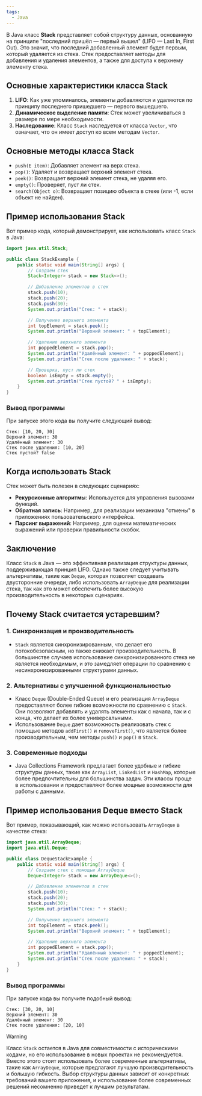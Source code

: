 ```yaml
---
tags:
  - Java
---
```

В Java класс **Stack** представляет собой структуру данных, основанную на принципе "последний пришёл — первый вышел" (LIFO — Last In, First Out). Это значит, что последний добавленный элемент будет первым, который удаляется из стека. Стек предоставляет методы для добавления и удаления элементов, а также для доступа к верхнему элементу стека.

## Основные характеристики класса Stack

1. **LIFO**: Как уже упоминалось, элементы добавляются и удаляются по принципу последнего пришедшего — первого вышедшего.
2. **Динамическое выделение памяти**: Стек может увеличиваться в размере по мере необходимости.
3. **Наследование**: Класс `Stack` наследуется от класса `Vector`, что означает, что он имеет доступ ко всем методам `Vector`.

## Основные методы класса Stack

- `push(E item)`: Добавляет элемент на верх стека.
- `pop()`: Удаляет и возвращает верхний элемент стека.
- `peek()`: Возвращает верхний элемент стека, не удаляя его.
- `empty()`: Проверяет, пуст ли стек.
- `search(Object o)`: Возвращает позицию объекта в стеке (или -1, если объект не найден).

## Пример использования Stack

Вот пример кода, который демонстрирует, как использовать класс `Stack` в Java:

```java
import java.util.Stack;

public class StackExample {
    public static void main(String[] args) {
        // Создаем стек
        Stack<Integer> stack = new Stack<>();

        // Добавление элементов в стек
        stack.push(10);
        stack.push(20);
        stack.push(30);
        System.out.println("Стек: " + stack);

        // Получение верхнего элемента
        int topElement = stack.peek();
        System.out.println("Верхний элемент: " + topElement);

        // Удаление верхнего элемента
        int poppedElement = stack.pop();
        System.out.println("Удалённый элемент: " + poppedElement);
        System.out.println("Стек после удаления: " + stack);

        // Проверка, пуст ли стек
        boolean isEmpty = stack.empty();
        System.out.println("Стек пустой? " + isEmpty);
    }
}
```

### Вывод программы

При запуске этого кода вы получите следующий вывод:

```
Стек: [10, 20, 30]
Верхний элемент: 30
Удалённый элемент: 30
Стек после удаления: [10, 20]
Стек пустой? false
```

## Когда использовать Stack

Стек может быть полезен в следующих сценариях:

- **Рекурсионные алгоритмы**: Используется для управления вызовами функций.
- **Обратная запись**: Например, для реализации механизма "отмены" в приложениях пользовательского интерфейса.
- **Парсинг выражений**: Например, для оценки математических выражений или проверки правильности скобок.

## Заключение

Класс `Stack` в Java — это эффективная реализация структуры данных, поддерживающая принцип LIFO. Однако также следует учитывать альтернативы, такие как `Deque`, которая позволяет создавать двусторонние очереди, либо использовать `ArrayDeque` для реализации стека, так как это может обеспечить более высокую производительность в некоторых сценариях.


## Почему Stack считается устаревшим?

### 1. Синхронизация и производительность

- `Stack` является синхронизированным, что делает его потокобезопасным, но также снижает производительность. В большинстве случаев использование синхронизированного стека не является необходимым, и это замедляет операции по сравнению с несинхронизированными структурами данных. 

### 2. Альтернативы с улучшенной функциональностью

- Класс `Deque` (Double-Ended Queue) и его реализация `ArrayDeque` предоставляют более гибкие возможности по сравнению с `Stack`. Они позволяют добавлять и удалять элементы как с начала, так и с конца, что делает их более универсальными.
- Использование `Deque` дает возможность реализовать стек с помощью методов `addFirst()` и `removeFirst()`, что является более производительным, чем методы `push()` и `pop()` в `Stack`.

### 3. Современные подходы

- Java Collections Framework предлагает более удобные и гибкие структуры данных, такие как `ArrayList`, `LinkedList` и `HashMap`, которые более предпочтительны для большинства задач. Эти классы проще в использовании и предоставляют более мощные возможности для работы с данными.

## Пример использования Deque вместо Stack

Вот пример, показывающий, как можно использовать `ArrayDeque` в качестве стека:

```java
import java.util.ArrayDeque;
import java.util.Deque;

public class DequeStackExample {
    public static void main(String[] args) {
        // Создаем стек с помощью ArrayDeque
        Deque<Integer> stack = new ArrayDeque<>();

        // Добавление элементов в стек
        stack.push(10);
        stack.push(20);
        stack.push(30);
        System.out.println("Стек: " + stack);

        // Получение верхнего элемента
        int topElement = stack.peek();
        System.out.println("Верхний элемент: " + topElement);

        // Удаление верхнего элемента
        int poppedElement = stack.pop();
        System.out.println("Удалённый элемент: " + poppedElement);
        System.out.println("Стек после удаления: " + stack);
    }
}
```

### Вывод программы

При запуске кода вы получите подобный вывод:

```
Стек: [30, 20, 10]
Верхний элемент: 30
Удалённый элемент: 30
Стек после удаления: [20, 10]
```


> [!warning]
> Класс `Stack` остается в Java для совместимости с историческими кодами, но его использование в новых проектах не рекомендуется. Вместо этого стоит использовать более современные альтернативы, такие как `ArrayDeque`, которые предлагают лучшую производительность и большую гибкость. Выбор структуры данных зависит от конкретных требований вашего приложения, и использование более современных решений несомненно приведет к лучшим результатам.